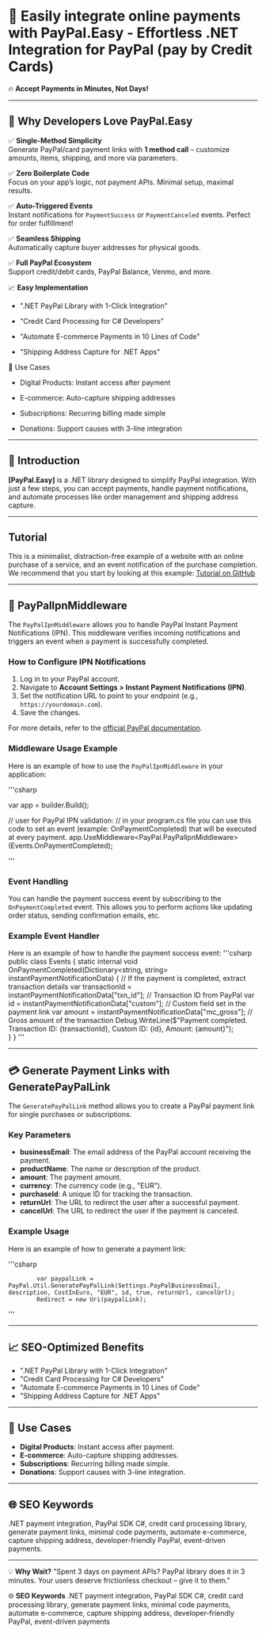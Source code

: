 ﻿# 🚀 Easily integrate online payments with **PayPal.Easy** - Effortless .NET Integration for PayPal (pay by Credit Cards)  

🔥 **Accept Payments in Minutes, Not Days!**  

---

## 🌟 **Why Developers Love PayPal.Easy**  
✅ **Single-Method Simplicity**  
Generate PayPal/card payment links with **1 method call** – customize amounts, items, shipping, and more via parameters.  

✅ **Zero Boilerplate Code**  
Focus on your app’s logic, not payment APIs. Minimal setup, maximal results.  

✅ **Auto-Triggered Events**  
Instant notifications for `PaymentSuccess` or `PaymentCanceled` events. Perfect for order fulfillment!  

✅ **Seamless Shipping**  
Automatically capture buyer addresses for physical goods.  

✅ **Full PayPal Ecosystem**  
Support credit/debit cards, PayPal Balance, Venmo, and more. 

📈 **Easy Implementation**
- ".NET PayPal Library with 1-Click Integration"

- "Credit Card Processing for C# Developers"

- "Automate E-commerce Payments in 10 Lines of Code"

- "Shipping Address Capture for .NET Apps"

🚀 Use Cases
- Digital Products: Instant access after payment

- E-commerce: Auto-capture shipping addresses

- Subscriptions: Recurring billing made simple

- Donations: Support causes with 3-line integration

---

## 📖 **Introduction**
**[PayPal.Easy]** is a .NET library designed to simplify PayPal integration. With just a few steps, you can accept payments, handle payment notifications, and automate processes like order management and shipping address capture.

---

## Tutorial

This is a minimalist, distraction-free example of a website with an online purchase of a service, and an event notification of the purchase completion.
We recommend that you start by looking at this example: [Tutorial on GitHub](https://github.com/Andrea-Bruno/Blazor-Auto-GUI-generator-samples/tree/master/PayPalIntegration)
___
## 🔧 **PayPalIpnMiddleware**
The `PayPalIpnMiddleware` allows you to handle PayPal Instant Payment Notifications (IPN). This middleware verifies incoming notifications and triggers an event when a payment is successfully completed.

### How to Configure IPN Notifications
1. Log in to your PayPal account.
2. Navigate to **Account Settings > Instant Payment Notifications (IPN)**.
3. Set the notification URL to point to your endpoint (e.g., `https://yourdomain.com`).
4. Save the changes.

For more details, refer to the [official PayPal documentation](https://developer.paypal.com/docs/api-basics/notifications/ipn/).

### Middleware Usage Example
Here is an example of how to use the `PayPalIpnMiddleware` in your application:

'''csharp

var app = builder.Build();

// user for PayPal IPN validation:
// in your program.cs file you can use this code to set an event (example: OnPaymentCompleted) that will be executed at every payment.
app.UseMiddleware<PayPal.PayPalIpnMiddleware>(Events.OnPaymentCompleted);

'''
### Event Handling

You can handle the payment success event by subscribing to the `OnPaymentCompleted` event. This allows you to perform actions like updating order status, sending confirmation emails, etc.

### Example Event Handler
Here is an example of how to handle the payment success event:
'''csharp
public class Events
{
	static internal void OnPaymentCompleted(Dictionary<string, string> instantPaymentNotificationData)
        {
            // If the payment is completed, extract transaction details
            var transactionId = instantPaymentNotificationData["txn_id"]; // Transaction ID from PayPal
            var id = instantPaymentNotificationData["custom"]; // Custom field set in the payment link
            var amount = instantPaymentNotificationData["mc_gross"]; // Gross amount of the transaction
            Debug.WriteLine($"Payment completed. Transaction ID: {transactionId}, Custom ID: {id}, Amount: {amount}");            
        }
}
'''

---

## 💳 **Generate Payment Links with GeneratePayPalLink**
The `GeneratePayPalLink` method allows you to create a PayPal payment link for single purchases or subscriptions.

### Key Parameters
- **businessEmail**: The email address of the PayPal account receiving the payment.
- **productName**: The name or description of the product.
- **amount**: The payment amount.
- **currency**: The currency code (e.g., "EUR").
- **purchaseId**: A unique ID for tracking the transaction.
- **returnUrl**: The URL to redirect the user after a successful payment.
- **cancelUrl**: The URL to redirect the user if the payment is canceled.

### Example Usage
Here is an example of how to generate a payment link:

'''csharp

            var paypalLink = PayPal.Util.GeneratePayPalLink(Settings.PayPalBusinessEmail, description, CostInEuro, "EUR", id, true, returnUrl, cancelUrl);
            Redirect = new Uri(paypalLink);
'''

---

## 📈 **SEO-Optimized Benefits**
- ".NET PayPal Library with 1-Click Integration"
- "Credit Card Processing for C# Developers"
- "Automate E-commerce Payments in 10 Lines of Code"
- "Shipping Address Capture for .NET Apps"

---

## 🚀 **Use Cases**
- **Digital Products**: Instant access after payment.
- **E-commerce**: Auto-capture shipping addresses.
- **Subscriptions**: Recurring billing made simple.
- **Donations**: Support causes with 3-line integration.

---

## 🌐 **SEO Keywords**
.NET payment integration, PayPal SDK C#, credit card processing library, generate payment links, minimal code payments, automate e-commerce, capture shipping address, developer-friendly PayPal, event-driven payments.

---

💡 **Why Wait?**
"Spent 3 days on payment APIs? PayPal library does it in 3 minutes. Your users deserve frictionless checkout – give it to them."

🌐 **SEO Keywords**
.NET payment integration, PayPal SDK C#, credit card processing library, generate payment links, minimal code payments, automate e-commerce, capture shipping address, developer-friendly PayPal, event-driven payments

